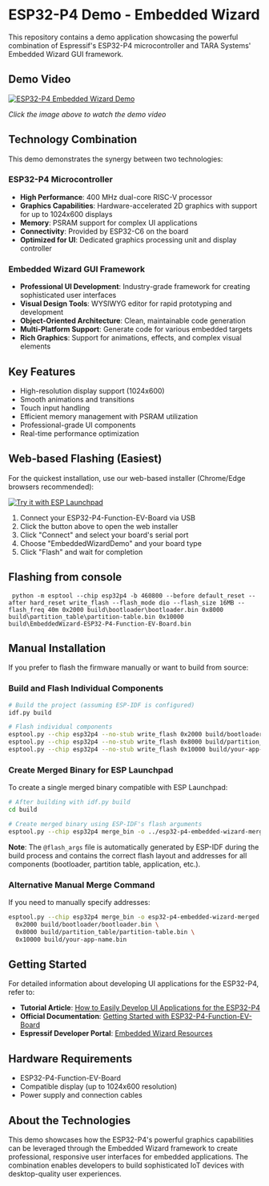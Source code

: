 # ESP32-P4 Demo - Embedded Wizard

This repository contains a demo application showcasing the powerful combination of Espressif's ESP32-P4 microcontroller and TARA Systems' Embedded Wizard GUI framework.

## Demo Video

[![ESP32-P4 Embedded Wizard Demo](https://img.youtube.com/vi/khUccOCFmEA/0.jpg)](https://youtu.be/khUccOCFmEA?si=GqRr5XvtecSEt7WY)

*Click the image above to watch the demo video*

## Technology Combination

This demo demonstrates the synergy between two technologies:

### ESP32-P4 Microcontroller
- **High Performance**: 400 MHz dual-core RISC-V processor
- **Graphics Capabilities**: Hardware-accelerated 2D graphics with support for up to 1024x600 displays
- **Memory**: PSRAM support for complex UI applications
- **Connectivity**: Provided by ESP32-C6 on the board
- **Optimized for UI**: Dedicated graphics processing unit and display controller

### Embedded Wizard GUI Framework
- **Professional UI Development**: Industry-grade framework for creating sophisticated user interfaces
- **Visual Design Tools**: WYSIWYG editor for rapid prototyping and development
- **Object-Oriented Architecture**: Clean, maintainable code generation
- **Multi-Platform Support**: Generate code for various embedded targets
- **Rich Graphics**: Support for animations, effects, and complex visual elements

## Key Features

- High-resolution display support (1024x600)
- Smooth animations and transitions
- Touch input handling
- Efficient memory management with PSRAM utilization
- Professional-grade UI components
- Real-time performance optimization

## Web-based Flashing (Easiest)

For the quickest installation, use our web-based installer (Chrome/Edge browsers recommended):

[![Try it with ESP Launchpad](https://espressif.github.io/esp-launchpad/assets/try_with_launchpad.png)](https://georgik.github.io/esp32-p4-embedded-wizard/?flashConfigURL=https://georgik.github.io/esp32-p4-embedded-wizard/config/config.toml)

1. Connect your ESP32-P4-Function-EV-Board via USB
2. Click the button above to open the web installer
3. Click "Connect" and select your board's serial port
4. Choose "EmbeddedWizardDemo" and your board type
5. Click "Flash" and wait for completion


## Flashing from console

```shell
 python -m esptool --chip esp32p4 -b 460800 --before default_reset --after hard_reset write_flash --flash_mode dio --flash_size 16MB --flash_freq 40m 0x2000 build\bootloader\bootloader.bin 0x8000 build\partition_table\partition-table.bin 0x10000 build\EmbeddedWizard-ESP32-P4-Function-EV-Board.bin
```

## Manual Installation

If you prefer to flash the firmware manually or want to build from source:

### Build and Flash Individual Components

```bash
# Build the project (assuming ESP-IDF is configured)
idf.py build

# Flash individual components
esptool.py --chip esp32p4 --no-stub write_flash 0x2000 build/bootloader/bootloader.bin
esptool.py --chip esp32p4 --no-stub write_flash 0x8000 build/partition_table/partition-table.bin
esptool.py --chip esp32p4 --no-stub write_flash 0x10000 build/your-app-name.bin
```

### Create Merged Binary for ESP Launchpad

To create a single merged binary compatible with ESP Launchpad:

```bash
# After building with idf.py build
cd build

# Create merged binary using ESP-IDF's flash arguments
esptool.py --chip esp32p4 merge_bin -o ../esp32-p4-embedded-wizard-merged.bin "@flash_args"
```

**Note**: The `@flash_args` file is automatically generated by ESP-IDF during the build process and contains the correct flash layout and addresses for all components (bootloader, partition table, application, etc.).

### Alternative Manual Merge Command

If you need to manually specify addresses:

```bash
esptool.py --chip esp32p4 merge_bin -o esp32-p4-embedded-wizard-merged.bin \
  0x2000 build/bootloader/bootloader.bin \
  0x8000 build/partition_table/partition-table.bin \
  0x10000 build/your-app-name.bin
```

## Getting Started

For detailed information about developing UI applications for the ESP32-P4, refer to:

- **Tutorial Article**: [How to Easily Develop UI Applications for the ESP32-P4](https://developer.espressif.com/blog/2025/04/how-to-easily-develop-ui-applications-for-the-esp32-p4/)
- **Official Documentation**: [Getting Started with ESP32-P4-Function-EV-Board](https://doc.embedded-wizard.de/getting-started-esp32)
- **Espressif Developer Portal**: [Embedded Wizard Resources](https://developer.espressif.com/tags/embedded-wizard/)

## Hardware Requirements

- ESP32-P4-Function-EV-Board
- Compatible display (up to 1024x600 resolution)
- Power supply and connection cables

## About the Technologies

This demo showcases how the ESP32-P4's powerful graphics capabilities can be leveraged through the Embedded Wizard framework to create professional, responsive user interfaces for embedded applications. The combination enables developers to build sophisticated IoT devices with desktop-quality user experiences.

